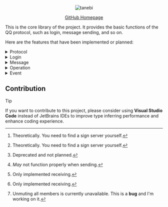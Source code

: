 <div align="center">

![tanebi](https://socialify.git.ci/LagrangeDev/tanebi/image?description=1&font=Bitter&forks=1&issues=1&language=1&logo=https%3A%2F%2Fstatic.live.moe%2Flagrange.jpg&name=1&pattern=Brick+Wall&pulls=1&stargazers=1&theme=Light)

[GitHub Homepage](https://github.com/LagrangeDev/tanebi)

</div>

This is the core library of the project. It provides the basic functions of the QQ protocol, such as login, message sending, and so on.

Here are the features that have been implemented or planned:

<details>
<summary> Protocol </summary>

- [x] Windows[^1]
- [x] macOS[^1]
- [x] Linux

[^1]: Theoretically. You need to find a sign server yourself.
</details>

<details>
<summary> Login </summary>

- [x] QRCode
- [x] NTEasyLogin
- [ ] Password[^2]

[^2]: Deprecated and not planned.
</details>

<details>
<summary> Message </summary>

- [x] Text
- [x] Face[^4]
- [x] Mention (At)
- [x] Image
- [x] Reply
- [x] Record
- [x] Video[^3]
- [ ] Market Face
- [x] Multi Forwarded Message
- [ ] XML
- [x] Light App[^3]
- [ ] Markdown

[^3]: Only implemented receiving.
[^4]: *May* not function properly when sending.
</details>

<details>
<summary> Operation </summary>

- [x] Fetch friends
- [x] Fetch groups
- [x] Fetch group members
- [x] Send poke
- [x] Send face reaction
- [x] Recall message
- [x] Leave group
- [x] Set member card
- [x] Ban (mute) member[^5]
- [ ] Kick member
- [ ] Set member to admin
- [x] Set special title
- [x] Handle friend request
- [ ] Handle group request
- [ ] Handle group invitation
- [ ] Get client key
- [ ] Get cookies
[^5]: Unmuting all members is currently unavailable. This is a **bug** and I'm working on it.
</details>

<details>
<summary> Event </summary>

- [ ] Bot offline
- [x] Friend poke
- [x] Friend message recall
- [x] Friend request
- [x] Group poke
- [x] Group message recall
- [x] Group mute
- [x] Group join request
- [x] Group invited join request
- [x] Group member increase
- [x] Group member decrease
- [x] Group invitation
- [x] Group admin change
- [x] Group essence message
- [x] Group face reaction
- [ ] Group to do
</details>

## Contribution

> [!TIP]
> If you want to contribute to this project, please consider using **Visual Studio Code** instead of JetBrains IDEs to improve type inferring performance and enhance coding experience.